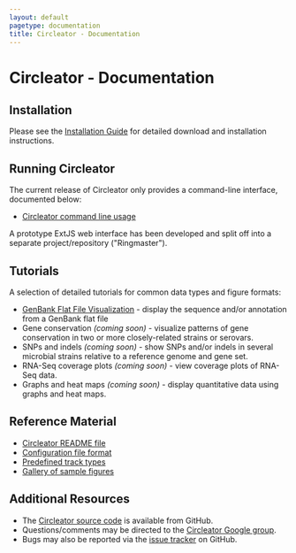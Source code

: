 ```yaml
---
layout: default
pagetype: documentation
title: Circleator - Documentation
---
```


# Circleator - Documentation

## Installation

Please see the [Installation Guide][install] for detailed download 
and installation instructions.

[install]: {{site.baseurl}}/install.html

## Running Circleator

The current release of Circleator only provides a command-line
interface, documented below:

 * [Circleator command line usage][cmdline]

A prototype ExtJS web interface has been developed and split off into a 
separate project/repository ("Ringmaster").

[cmdline]: {{site.baseurl}}/command-line.html

## Tutorials

A selection of detailed tutorials for common data types and figure formats:

 * [GenBank Flat File Visualization][gb_annotation] - display the sequence and/or annotation from a GenBank flat file
 * Gene conservation _(coming soon)_ - visualize patterns of gene conservation in two or more closely-related strains or serovars.
 * SNPs and indels _(coming soon)_ - show SNPs and/or indels in several microbial strains relative to a reference genome and gene set.
 * RNA-Seq coverage plots _(coming soon)_ - view coverage plots of RNA-Seq data.
 * Graphs and heat maps _(coming soon)_ - display quantitative data using graphs and heat maps.

[gb_annotation]: {{site.baseurl}}/tutorials/gb_annotation.html
[gene_conservation]: {{site.baseurl}}/tutorials/
[snps_indels]: {{site.baseurl}}/tutorials/
[rna_seq_coverage]: {{site.baseurl}}/tutorials/
[graphs_heat_maps]: {{site.baseurl}}/tutorials/

## Reference Material
 
 * [Circleator README file][readme]
 * [Configuration file format][config_ref]
 * [Predefined track types][predef_tracks]
 * [Gallery of sample figures][gallery]

[readme]: http://github.com/jonathancrabtree/Circleator/blob/master/README.md
[config_ref]: {{site.baseurl}}/configuration.html
[predef_tracks]: {{site.baseurl}}/predefined-tracks.html
[gallery]: {{site.baseurl}}/gallery.html

## Additional Resources

* The [Circleator source code][source] is available from GitHub.
* Questions/comments may be directed to the [Circleator Google group][ggroup].
* Bugs may also be reported via the [issue tracker][tracker] on GitHub.

[source]: https://github.com/jonathancrabtree/Circleator
[ggroup]: http://groups.google.com/group/circleator
[tracker]: https://github.com/jonathancrabtree/Circleator/issues

